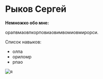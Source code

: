 # Рыков Сергей

**Немножко обо мне:**

орапвмаовпкорповиаовимвомиовмирорси.

Список навыков:
* олпа
* ориломр
* рпао



![я](https://sun9-85.userapi.com/impf/c840722/v840722279/2843a/kWwLHaxzX7E.jpg?size=1280x853&quality=96&sign=569e2c58a633909eb62e29fd44a7cd7e&type=album)